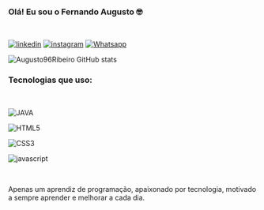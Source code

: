 ### Olá! Eu sou o Fernando Augusto 🤓
<br/>

[![linkedin](	https://img.shields.io/badge/LinkedIn-0077B5?style=for-the-badge&logo=linkedin&logoColor=white)](https://www.linkedin.com/in/fernando-augusto-9a3b19232/)
[![instagram](https://img.shields.io/badge/Instagram-E4405F?style=for-the-badge&logo=instagram&logoColor=white)](https://www.instagram.com/fernandoguns/)
[![Whatsapp](https://img.shields.io/badge/WhatsApp-25D366?style=for-the-badge&logo=whatsapp&logoColor=white)](061981338096)

![Augusto96Ribeiro GitHub stats](https://github-readme-stats.vercel.app/api?username=Augusto96Ribeiro&show_icons=true&theme=highcontrast)

### Tecnologias que uso:
<div style="display: inline_block"><br/>

 ![JAVA](https://img.shields.io/badge/Java-ED8B00?style=for-the-badge&logo=openjdk&logoColor=white)
 
![HTML5](https://img.shields.io/badge/HTML-239120?style=for-the-badge&logo=html5&logoColor=white") 

![CSS3](https://img.shields.io/badge/CSS3-1572B6?style=for-the-badge&logo=css3&logoColor=white) 


 ![javascript](https://img.shields.io/badge/JavaScript-323330?style=for-the-badge&logo=javascript&logoColor=F7DF1E)
</div>
<br/> 


Apenas um aprendiz de programação, apaixonado por tecnologia, motivado a sempre aprender e melhorar a cada dia. 

